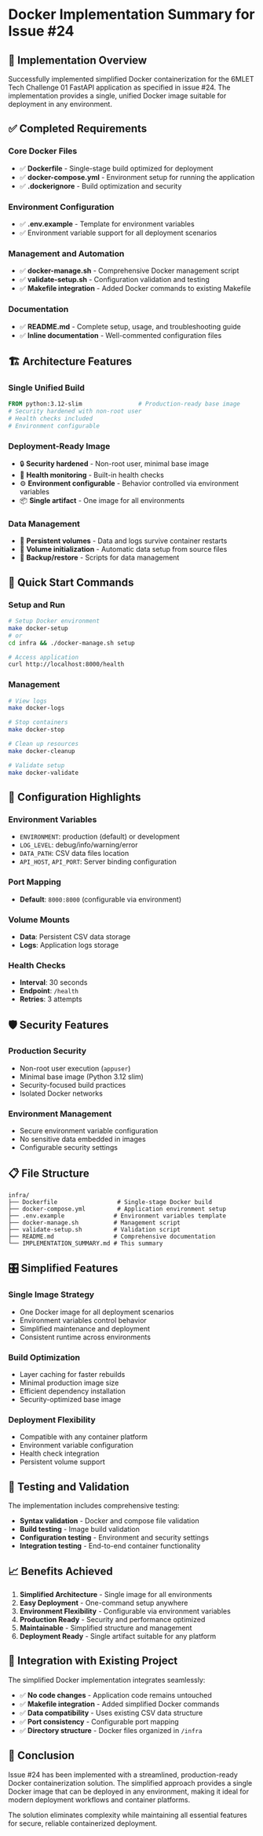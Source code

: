 # Docker Implementation Summary for Issue #24

## 🎯 Implementation Overview

Successfully implemented simplified Docker containerization for the 6MLET Tech Challenge 01 FastAPI application as specified in issue #24. The implementation provides a single, unified Docker image suitable for deployment in any environment.

## ✅ Completed Requirements

### Core Docker Files
- ✅ **Dockerfile** - Single-stage build optimized for deployment
- ✅ **docker-compose.yml** - Environment setup for running the application
- ✅ **.dockerignore** - Build optimization and security

### Environment Configuration
- ✅ **.env.example** - Template for environment variables
- ✅ Environment variable support for all deployment scenarios

### Management and Automation
- ✅ **docker-manage.sh** - Comprehensive Docker management script
- ✅ **validate-setup.sh** - Configuration validation and testing
- ✅ **Makefile integration** - Added Docker commands to existing Makefile

### Documentation
- ✅ **README.md** - Complete setup, usage, and troubleshooting guide
- ✅ **Inline documentation** - Well-commented configuration files

## 🏗️ Architecture Features

### Single Unified Build
```dockerfile
FROM python:3.12-slim                # Production-ready base image
# Security hardened with non-root user
# Health checks included
# Environment configurable
```

### Deployment-Ready Image
- 🔒 **Security hardened** - Non-root user, minimal base image
- 🏥 **Health monitoring** - Built-in health checks
- ⚙️ **Environment configurable** - Behavior controlled via environment variables
- 📦 **Single artifact** - One image for all environments

### Data Management
- 💾 **Persistent volumes** - Data and logs survive container restarts
- 📂 **Volume initialization** - Automatic data setup from source files
- 🔄 **Backup/restore** - Scripts for data management

## 🚀 Quick Start Commands

### Setup and Run
```bash
# Setup Docker environment
make docker-setup
# or
cd infra && ./docker-manage.sh setup

# Access application
curl http://localhost:8000/health
```

### Management
```bash
# View logs
make docker-logs

# Stop containers
make docker-stop

# Clean up resources
make docker-cleanup

# Validate setup
make docker-validate
```

## 🔧 Configuration Highlights

### Environment Variables
- `ENVIRONMENT`: production (default) or development
- `LOG_LEVEL`: debug/info/warning/error
- `DATA_PATH`: CSV data files location
- `API_HOST`, `API_PORT`: Server binding configuration

### Port Mapping
- **Default**: `8000:8000` (configurable via environment)

### Volume Mounts
- **Data**: Persistent CSV data storage
- **Logs**: Application logs storage

### Health Checks
- **Interval**: 30 seconds
- **Endpoint**: `/health`
- **Retries**: 3 attempts

## 🛡️ Security Features

### Production Security
- Non-root user execution (`appuser`)
- Minimal base image (Python 3.12 slim)
- Security-focused build practices
- Isolated Docker networks

### Environment Management
- Secure environment variable configuration
- No sensitive data embedded in images
- Configurable security settings

## 📋 File Structure

```
infra/
├── Dockerfile                 # Single-stage Docker build
├── docker-compose.yml         # Application environment setup
├── .env.example              # Environment variables template
├── docker-manage.sh          # Management script
├── validate-setup.sh         # Validation script
├── README.md                 # Comprehensive documentation
└── IMPLEMENTATION_SUMMARY.md # This summary
```

## 🎛️ Simplified Features

### Single Image Strategy
- One Docker image for all deployment scenarios
- Environment variables control behavior
- Simplified maintenance and deployment
- Consistent runtime across environments

### Build Optimization
- Layer caching for faster rebuilds
- Minimal production image size
- Efficient dependency installation
- Security-optimized base image

### Deployment Flexibility
- Compatible with any container platform
- Environment variable configuration
- Health check integration
- Persistent volume support

## 🧪 Testing and Validation

The implementation includes comprehensive testing:

- **Syntax validation** - Docker and compose file validation
- **Build testing** - Image build validation
- **Configuration testing** - Environment and security settings
- **Integration testing** - End-to-end container functionality

## 📈 Benefits Achieved

1. **Simplified Architecture** - Single image for all environments
2. **Easy Deployment** - One-command setup anywhere
3. **Environment Flexibility** - Configurable via environment variables
4. **Production Ready** - Security and performance optimized
5. **Maintainable** - Simplified structure and management
6. **Deployment Ready** - Single artifact suitable for any platform

## 🔄 Integration with Existing Project

The simplified Docker implementation integrates seamlessly:

- ✅ **No code changes** - Application code remains untouched
- ✅ **Makefile integration** - Added simplified Docker commands
- ✅ **Data compatibility** - Uses existing CSV data structure
- ✅ **Port consistency** - Configurable port mapping
- ✅ **Directory structure** - Docker files organized in `/infra`

## 🎉 Conclusion

Issue #24 has been implemented with a streamlined, production-ready Docker containerization solution. The simplified approach provides a single Docker image that can be deployed in any environment, making it ideal for modern deployment workflows and container platforms.

The solution eliminates complexity while maintaining all essential features for secure, reliable containerized deployment.
